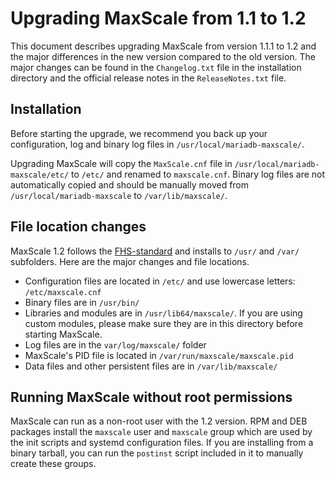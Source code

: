 # Upgrading MaxScale from 1.1 to 1.2

This document describes upgrading MaxScale from version 1.1.1 to 1.2 and the major differences in the new version compared to the old version. The major changes can be found in the `Changelog.txt` file in the installation directory and the official release notes in the `ReleaseNotes.txt` file.

## Installation

Before starting the upgrade, we recommend you back up your configuration, log and binary log files in `/usr/local/mariadb-maxscale/`.

Upgrading MaxScale will copy the `MaxScale.cnf` file in `/usr/local/mariadb-maxscale/etc/` to `/etc/` and renamed to `maxscale.cnf`. Binary log files are not automatically copied and should be manually moved from `/usr/local/mariadb-maxscale` to `/var/lib/maxscale/`.

## File location changes

MaxScale 1.2 follows the [FHS-standard](http://www.pathname.com/fhs/) and installs to `/usr/` and `/var/` subfolders. Here are the major changes and file locations.

* Configuration files are located in `/etc/` and use lowercase letters: `/etc/maxscale.cnf`
* Binary files are in `/usr/bin/`
* Libraries and modules are in `/usr/lib64/maxscale/`. If you are using custom modules, please make sure they are in this directory before starting MaxScale.
* Log files are in the `var/log/maxscale/` folder
* MaxScale's PID file is located in `/var/run/maxscale/maxscale.pid`
* Data files and other persistent files are in `/var/lib/maxscale/`

## Running MaxScale without root permissions

MaxScale can run as a non-root user with the 1.2 version. RPM and DEB packages install the `maxscale` user and `maxscale` group which are used by the init scripts and systemd configuration files. If you are installing from a binary tarball, you can run the `postinst` script included in it to manually create these groups.
